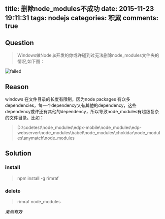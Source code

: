 title: 删除node_modules不成功
date: 2015-11-23 19:11:31
tags: nodejs
categories: 积累
comments: true
---
## Question

> Windows做Node.js开发的你或许碰到过无法删除node_modules文件夹的情况,如下图：
<!-- more -->
![failed](http://7xjp74.com1.z0.glb.clouddn.com/failed.png)

## Reason

windows 在文件目录的长度有限制，因为node packages 有众多dependencies，每一个dependency又有其他的dependency，这些dependency或许还有其他的dependency，所以导致node_modules有超级复杂的文件目录。比如：
> D:\codetest\node_modules\edpx-mobile\node_modules\edp-webserver\node_modules\babel\node_modules\chokidar\node_modules\anymatch\node_modules

## Solution

### install

> npm install -g rimraf

### delete

> rimraf node_modules

_亲测有效_
